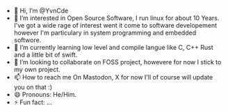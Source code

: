 - 👋 Hi, I’m @YvnCde
- 👀 I’m interested in Open Source Software, I run linux for about 10 Years. I've got a wide rage of interest went it come to software developement however I'm particulary in system programming and embedded softwore. 
- 🌱 I’m currently learning low level and compile langue like C, C++ Rust and a little bit of swift. 
- 💞️ I’m looking to collaborate on FOSS project, howevere for now I stick to my own project. 
- 📫 How to reach me On Mastodon, X for now I'll of course will update you on that :) 
- 😄 Pronouns: He/Him.
- ⚡ Fun fact: ...

<!---
YvnCde/YvnCde is a ✨ special ✨ repository because its `README.md` (this file) appears on your GitHub profile.
You can click the Preview link to take a look at your changes.
--->

